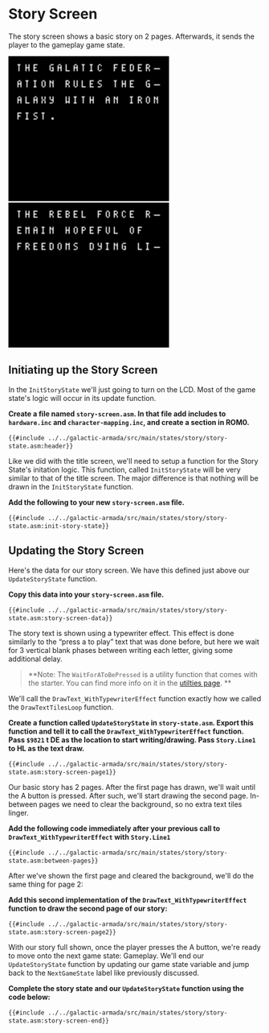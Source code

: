 # Story Screen

The story screen shows a basic story on 2 pages. Afterwards, it sends the player to the gameplay game state.

<img src="../assets/part3/img/GalacticArmada-1.png" class="pixelated" height="288px">

<img src="../assets/part3/img/GalacticArmada-2.png" class="pixelated" height="288px">

## Initiating up the Story Screen

In the `InitStoryState` we'll just going to turn on the LCD. Most of the game state's logic will occur in its update function.

**Create a file named `story-screen.asm`. In that file add includes to `hardware.inc` and `character-mapping.inc`, and create a section in ROM0.**

```rgbasm,linenos,start={{#line_no_of "" ../../galactic-armada/src/main/states/story/story-state.asm:header}}
{{#include ../../galactic-armada/src/main/states/story/story-state.asm:header}}
```

Like we did with the title screen, we'll need to setup a function for the Story State's initation logic. This function, called `InitStoryState` will be very similar to that of the title screen. The major difference is that nothing will be drawn in the `InitStoryState` function.

**Add the following to your new `story-screen.asm` file.**

```rgbasm,linenos,start={{#line_no_of "" ../../galactic-armada/src/main/states/story/story-state.asm:init-story-state}}
{{#include ../../galactic-armada/src/main/states/story/story-state.asm:init-story-state}}
```

## Updating the Story Screen

Here's the data for our story screen. We have this defined just above our `UpdateStoryState` function. 

**Copy this data into your `story-screen.asm` file.**

```rgbasm,linenos,start={{#line_no_of "" ../../galactic-armada/src/main/states/story/story-state.asm:story-screen-data}}
{{#include ../../galactic-armada/src/main/states/story/story-state.asm:story-screen-data}}
```

The story text is shown using a typewriter effect. This effect is done similarly to the “press a to play” text that was done before, but here we wait for 3 vertical blank phases between writing each letter, giving some additional delay.

> **Note: The `WaitForAToBePressed` is a utility function that comes with the starter. You can find more info on it in the [utilties page](utilities.md). **

We'll call the `DrawText_WithTypewriterEffect` function exactly how we called the `DrawTextTilesLoop` function. 

**Create a function called `UpdateStoryState` in `story-state.asm`. Export this function and tell it to call the `DrawText_WithTypewriterEffect` function. Pass `$9821` t DE as the location to start writing/drawing. Pass `Story.Line1` to HL as the text draw.**

```rgbasm,linenos,start={{#line_no_of "" ../../galactic-armada/src/main/states/story/story-state.asm:story-screen-page1}}
{{#include ../../galactic-armada/src/main/states/story/story-state.asm:story-screen-page1}}
```

Our basic story has 2 pages. After the first page has drawn, we'll wait until the A button is pressed. After such, we'll start drawing the second page. In-between pages we need to clear the background, so no extra text tiles linger. 

**Add the following code immediately after your previous call to `DrawText_WithTypewriterEffect` with `Story.Line1`**

```rgbasm,linenos,start={{#line_no_of "" ../../galactic-armada/src/main/states/story/story-state.asm:between-pages}}
{{#include ../../galactic-armada/src/main/states/story/story-state.asm:between-pages}}
```

After we've shown the first page and cleared the background, we'll do the same thing for page 2:

**Add this second implementation of the `DrawText_WithTypewriterEffect` function to draw the second page of our story:**

```rgbasm,linenos,start={{#line_no_of "" ../../galactic-armada/src/main/states/story/story-state.asm:story-screen-page2}}
{{#include ../../galactic-armada/src/main/states/story/story-state.asm:story-screen-page2}}
```

With our story full shown, once the player presses the A button, we're ready to move onto the next game state: Gameplay. We'll end our `UpdateStoryState` function by updating our game state variable and jump back to the `NextGameState` label like previously discussed.

**Complete the story state and our `UpdateStoryState` function using the code below:**

```rgbasm,linenos,start={{#line_no_of "" ../../galactic-armada/src/main/states/story/story-state.asm:story-screen-end}}
{{#include ../../galactic-armada/src/main/states/story/story-state.asm:story-screen-end}}
```
